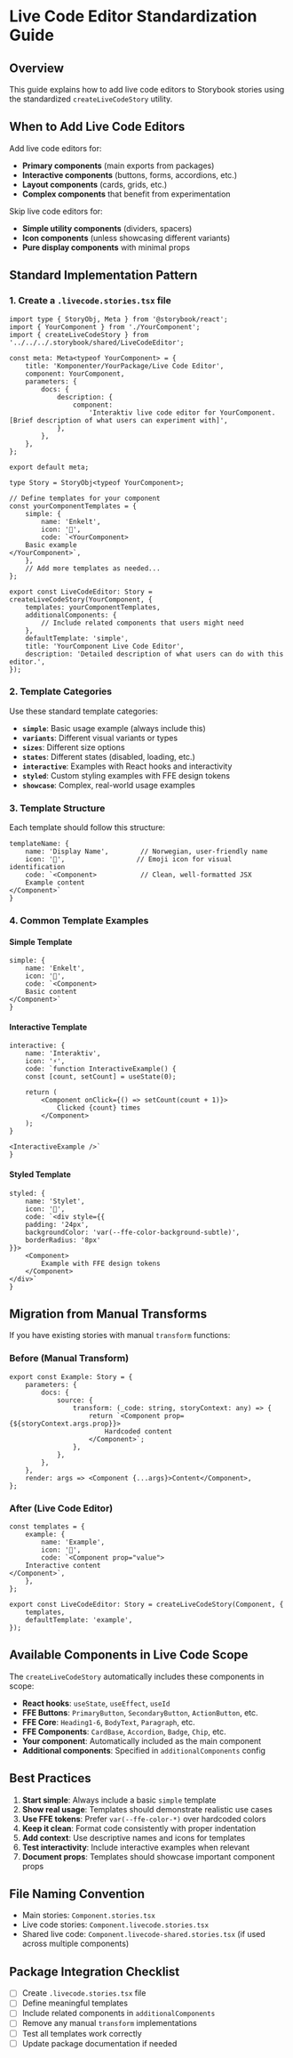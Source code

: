 # Live Code Editor Standardization Guide

## Overview

This guide explains how to add live code editors to Storybook stories using the standardized `createLiveCodeStory` utility.

## When to Add Live Code Editors

Add live code editors for:

- **Primary components** (main exports from packages)
- **Interactive components** (buttons, forms, accordions, etc.)
- **Layout components** (cards, grids, etc.)
- **Complex components** that benefit from experimentation

Skip live code editors for:

- **Simple utility components** (dividers, spacers)
- **Icon components** (unless showcasing different variants)
- **Pure display components** with minimal props

## Standard Implementation Pattern

### 1. Create a `.livecode.stories.tsx` file

```tsx
import type { StoryObj, Meta } from '@storybook/react';
import { YourComponent } from './YourComponent';
import { createLiveCodeStory } from '../../../.storybook/shared/LiveCodeEditor';

const meta: Meta<typeof YourComponent> = {
    title: 'Komponenter/YourPackage/Live Code Editor',
    component: YourComponent,
    parameters: {
        docs: {
            description: {
                component:
                    'Interaktiv live code editor for YourComponent. [Brief description of what users can experiment with]',
            },
        },
    },
};

export default meta;

type Story = StoryObj<typeof YourComponent>;

// Define templates for your component
const yourComponentTemplates = {
    simple: {
        name: 'Enkelt',
        icon: '📝',
        code: `<YourComponent>
    Basic example
</YourComponent>`,
    },
    // Add more templates as needed...
};

export const LiveCodeEditor: Story = createLiveCodeStory(YourComponent, {
    templates: yourComponentTemplates,
    additionalComponents: {
        // Include related components that users might need
    },
    defaultTemplate: 'simple',
    title: 'YourComponent Live Code Editor',
    description: 'Detailed description of what users can do with this editor.',
});
```

### 2. Template Categories

Use these standard template categories:

- **`simple`**: Basic usage example (always include this)
- **`variants`**: Different visual variants or types
- **`sizes`**: Different size options
- **`states`**: Different states (disabled, loading, etc.)
- **`interactive`**: Examples with React hooks and interactivity
- **`styled`**: Custom styling examples with FFE design tokens
- **`showcase`**: Complex, real-world usage examples

### 3. Template Structure

Each template should follow this structure:

```tsx
templateName: {
    name: 'Display Name',        // Norwegian, user-friendly name
    icon: '📝',                  // Emoji icon for visual identification
    code: `<Component>           // Clean, well-formatted JSX
    Example content
</Component>`
}
```

### 4. Common Template Examples

#### Simple Template

```tsx
simple: {
    name: 'Enkelt',
    icon: '📝',
    code: `<Component>
    Basic content
</Component>`
}
```

#### Interactive Template

```tsx
interactive: {
    name: 'Interaktiv',
    icon: '⚡',
    code: `function InteractiveExample() {
    const [count, setCount] = useState(0);

    return (
        <Component onClick={() => setCount(count + 1)}>
            Clicked {count} times
        </Component>
    );
}

<InteractiveExample />`
}
```

#### Styled Template

```tsx
styled: {
    name: 'Stylet',
    icon: '🎨',
    code: `<div style={{
    padding: '24px',
    backgroundColor: 'var(--ffe-color-background-subtle)',
    borderRadius: '8px'
}}>
    <Component>
        Example with FFE design tokens
    </Component>
</div>`
}
```

## Migration from Manual Transforms

If you have existing stories with manual `transform` functions:

### Before (Manual Transform)

```tsx
export const Example: Story = {
    parameters: {
        docs: {
            source: {
                transform: (_code: string, storyContext: any) => {
                    return `<Component prop={${storyContext.args.prop}}>
                        Hardcoded content
                    </Component>`;
                },
            },
        },
    },
    render: args => <Component {...args}>Content</Component>,
};
```

### After (Live Code Editor)

```tsx
const templates = {
    example: {
        name: 'Example',
        icon: '📝',
        code: `<Component prop="value">
    Interactive content
</Component>`,
    },
};

export const LiveCodeEditor: Story = createLiveCodeStory(Component, {
    templates,
    defaultTemplate: 'example',
});
```

## Available Components in Live Code Scope

The `createLiveCodeStory` automatically includes these components in scope:

- **React hooks**: `useState`, `useEffect`, `useId`
- **FFE Buttons**: `PrimaryButton`, `SecondaryButton`, `ActionButton`, etc.
- **FFE Core**: `Heading1-6`, `BodyText`, `Paragraph`, etc.
- **FFE Components**: `CardBase`, `Accordion`, `Badge`, `Chip`, etc.
- **Your component**: Automatically included as the main component
- **Additional components**: Specified in `additionalComponents` config

## Best Practices

1. **Start simple**: Always include a basic `simple` template
2. **Show real usage**: Templates should demonstrate realistic use cases
3. **Use FFE tokens**: Prefer `var(--ffe-color-*)` over hardcoded colors
4. **Keep it clean**: Format code consistently with proper indentation
5. **Add context**: Use descriptive names and icons for templates
6. **Test interactivity**: Include interactive examples when relevant
7. **Document props**: Templates should showcase important component props

## File Naming Convention

- Main stories: `Component.stories.tsx`
- Live code stories: `Component.livecode.stories.tsx`
- Shared live code: `Component.livecode-shared.stories.tsx` (if used across multiple components)

## Package Integration Checklist

- [ ] Create `.livecode.stories.tsx` file
- [ ] Define meaningful templates
- [ ] Include related components in `additionalComponents`
- [ ] Remove any manual `transform` implementations
- [ ] Test all templates work correctly
- [ ] Update package documentation if needed
